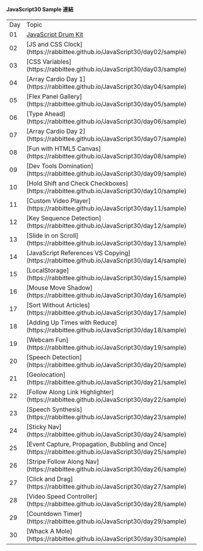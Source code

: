 #### **JavaScript30 Sample 連結**

<table>
    <tr>
        <td>Day</td>
        <td>Topic</td>
    </tr>
    <tr>
        <td>01</td>
        <td><a href = "https://rabbittee.github.io/JavaScript30/day01/sample">JavaScript Drum Kit</a></td>
    </tr>
    <tr>
        <td>02</td>
        <td>[JS and CSS Clock](https://rabbittee.github.io/JavaScript30/day02/sample)</td>
    </tr>
    <tr>
        <td>03</td>
        <td>[CSS Variables](https://rabbittee.github.io/JavaScript30/day03/sample)</td>
    </tr>
    <tr>
        <td>04</td>
        <td>[Array Cardio Day 1](https://rabbittee.github.io/JavaScript30/day04/sample)</td>
    </tr>
    <tr>
        <td>05</td>
        <td>[Flex Panel Gallery](https://rabbittee.github.io/JavaScript30/day05/sample)</td>
    </tr>
    <tr>
        <td>06</td>
        <td>[Type Ahead](https://rabbittee.github.io/JavaScript30/day06/sample)</td>
    </tr>
    <tr>
        <td>07</td>
        <td>[Array Cardio Day 2](https://rabbittee.github.io/JavaScript30/day07/sample)</td>
    </tr>
    <tr>
        <td>08</td>
        <td>[Fun with HTML5 Canvas](https://rabbittee.github.io/JavaScript30/day08/sample)</td>
    </tr>
    <tr>
        <td>09</td>
        <td>[Dev Tools Domination](https://rabbittee.github.io/JavaScript30/day09/sample)</td>
    </tr>
    <tr>
        <td>10</td>
        <td>[Hold Shift and Check Checkboxes](https://rabbittee.github.io/JavaScript30/day10/sample)</td>
    </tr>
    <tr>
        <td>11</td>
        <td>[Custom Video Player](https://rabbittee.github.io/JavaScript30/day11/sample)</td>
    </tr>
    <tr>
        <td>12</td>
        <td>[Key Sequence Detection](https://rabbittee.github.io/JavaScript30/day12/sample)</td>
    </tr>
    <tr>
        <td>13</td>
        <td>[Slide in on Scroll](https://rabbittee.github.io/JavaScript30/day13/sample)</td>
    </tr>
    <tr>
        <td>14</td>
        <td>[JavaScript References VS Copying](https://rabbittee.github.io/JavaScript30/day14/sample)</td>
    </tr>
    <tr>
        <td>15</td>
        <td>[LocalStorage](https://rabbittee.github.io/JavaScript30/day15/sample)</td>
    </tr>
    <tr>
        <td>16</td>
        <td>[Mouse Move Shadow](https://rabbittee.github.io/JavaScript30/day16/sample)</td>
    </tr>
    <tr>
        <td>17</td>
        <td>[Sort Without Articles](https://rabbittee.github.io/JavaScript30/day17/sample)</td>
    </tr>
    <tr>
        <td>18</td>
        <td>[Adding Up Times with Reduce](https://rabbittee.github.io/JavaScript30/day18/sample)</td>
    </tr>
    <tr>
        <td>19</td>
        <td>[Webcam Fun](https://rabbittee.github.io/JavaScript30/day19/sample)</td>
    </tr>
    <tr>
        <td>20</td>
        <td>[Speech Detection](https://rabbittee.github.io/JavaScript30/day20/sample)</td>
    </tr>
    <tr>
        <td>21</td>
        <td>[Geolocation](https://rabbittee.github.io/JavaScript30/day21/sample)</td>
    </tr>
    <tr>
        <td>22</td>
        <td>[Follow Along Link Highlighter](https://rabbittee.github.io/JavaScript30/day22/sample)</td>
    </tr>
    <tr>
        <td>23</td>
        <td>[Speech Synthesis](https://rabbittee.github.io/JavaScript30/day23/sample)</td>
    </tr>
    <tr>
        <td>24</td>
        <td>[Sticky Nav](https://rabbittee.github.io/JavaScript30/day24/sample)</td>
    </tr>
    <tr>
        <td>25</td>
        <td>[Event Capture, Propagation, Bubbling and Once](https://rabbittee.github.io/JavaScript30/day25/sample)</td>
    </tr>
    <tr>
        <td>26</td>
        <td>[Stripe Follow Along Nav](https://rabbittee.github.io/JavaScript30/day26/sample)</td>
    </tr>
    <tr>
        <td>27</td>
        <td>[Click and Drag](https://rabbittee.github.io/JavaScript30/day27/sample)</td>
    </tr>
    <tr>
        <td>28</td>
        <td>[Video Speed Controller](https://rabbittee.github.io/JavaScript30/day28/sample)</td>
    </tr>
    <tr>
        <td>29</td>
        <td>[Countdown Timer](https://rabbittee.github.io/JavaScript30/day29/sample)</td>
    </tr>
    <tr>
        <td>30</td>
        <td>[Whack A Mole](https://rabbittee.github.io/JavaScript30/day30/sample)</td>
    </tr>
</table>
